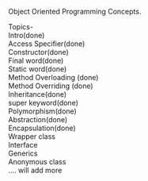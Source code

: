 Object Oriented Programming Concepts.

Topics-<br>
Intro(done)<br>
Access Specifier(done)<br>
Constructor(done)<br>
Final word(done)<br>
Static word(done)<br>
Method Overloading (done)<br>
Method Overriding (done)<br>
Inheritance(done)<br>
super keyword(done)<br>
Polymorphism(done)<br>
Abstraction(done)<br>
Encapsulation(done)<br>
Wrapper class<br>
Interface<br>
Generics<br>
Anonymous class<br>
.... will add more
